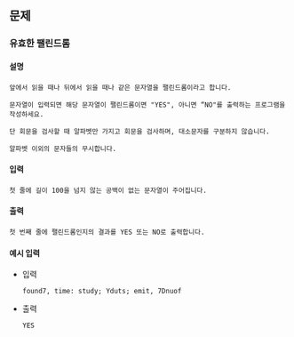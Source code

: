 ## 문제

###  유효한 팰린드롬

#### 설명
```
앞에서 읽을 때나 뒤에서 읽을 때나 같은 문자열을 팰린드롬이라고 합니다.

문자열이 입력되면 해당 문자열이 팰린드롬이면 "YES", 아니면 “NO"를 출력하는 프로그램을 작성하세요.

단 회문을 검사할 때 알파벳만 가지고 회문을 검사하며, 대소문자를 구분하지 않습니다.

알파벳 이외의 문자들의 무시합니다.

```

#### 입력
```
첫 줄에 길이 100을 넘지 않는 공백이 없는 문자열이 주어집니다.
```

#### 출력
```
첫 번째 줄에 팰린드롬인지의 결과를 YES 또는 NO로 출력합니다.
```

#### 예시 입력
- 입력
    ```
    found7, time: study; Yduts; emit, 7Dnuof
    ```
- 출력
    ```
  YES    
  ```
